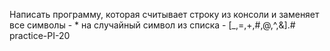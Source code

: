 Написать программу, которая считывает строку из консоли и заменяет все символы - * на случайный символ из списка - [_,=,+,#,@,^,&].# practice-PI-20